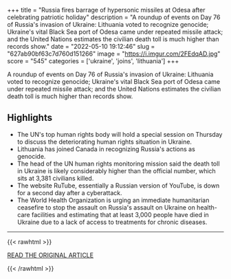+++
title = "Russia fires barrage of hypersonic missiles at Odesa after celebrating patriotic holiday"
description = "A roundup of events on Day 76 of Russia's invasion of Ukraine: Lithuania voted to recognize genocide; Ukraine's vital Black Sea port of Odesa came under repeated missile attack; and the United Nations estimates the civilian death toll is much higher than records show."
date = "2022-05-10 19:12:46"
slug = "627ab90bf63c7d760d151266"
image = "https://i.imgur.com/2FEdqAD.jpg"
score = "545"
categories = ['ukraine', 'joins', 'lithuania']
+++

A roundup of events on Day 76 of Russia's invasion of Ukraine: Lithuania voted to recognize genocide; Ukraine's vital Black Sea port of Odesa came under repeated missile attack; and the United Nations estimates the civilian death toll is much higher than records show.

## Highlights

- The UN's top human rights body will hold a special session on Thursday to discuss the deteriorating human rights situation in Ukraine.
- Lithuania has joined Canada in recognizing Russia's actions as genocide.
- The head of the UN human rights monitoring mission said the death toll in Ukraine is likely considerably higher than the official number, which sits at 3,381 civilians killed.
- The website RuTube, essentially a Russian version of YouTube, is down for a second day after a cyberattack.
- The World Health Organization is urging an immediate humanitarian ceasefire to stop the assault on Russia's assault on Ukraine on health-care facilities and estimating that at least 3,000 people have died in Ukraine due to a lack of access to treatments for chronic diseases.

---

{{< rawhtml >}}
  <p class="article-category">
    <a target="_blank" href="https://www.cbc.ca/news/russia-ukraine-war-1.6447550">READ THE ORIGINAL ARTICLE</a>
  </p>
{{< /rawhtml >}}
